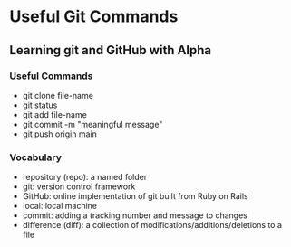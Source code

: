 # Useful Git Commands

## Learning git and GitHub with Alpha

### Useful Commands
- git clone file-name
- git status
- git add file-name
- git commit -m "meaningful message"
- git push origin main

### Vocabulary
- repository (repo): a named folder
- git: version control framework
- GitHub: online implementation of git built from Ruby on Rails
- local: local machine
- commit: adding a tracking number and message to changes
- difference (diff): a collection of modifications/additions/deletions to a file

